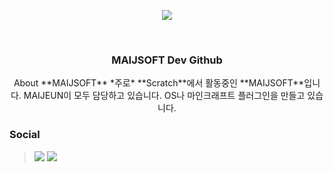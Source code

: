 <p align="center">
   <!--https://github.com/kyechan99/capsule-render-->
   <img align = "center" src="https://capsule-render.vercel.app/api?type=waving&height=300&color=8adaff&text=MAIJSOFT%20Dev&fontColor=ffffff&fontAlignY=45&strokeWidth=4&stroke=ffffff&animation=twinkling&section=header" />
</p>
<br/>

<h3 align="center">MAIJSOFT Dev Github</h3>

<p align="center">About **MAIJSOFT**
*주로* **Scratch**에서 활동중인 **MAIJSOFT**입니다.
MAIJEUN이 모두 담당하고 있습니다.
OS나 마인크래프트 플러그인을 만들고 있습니다.
</p>

### Social
> <a href="https://www.youtube.com/@마이즌"><img src="https://img.shields.io/badge/YouTube-%23FF0000.svg?style=for-the-badge&logo=YouTube&logoColor=white"/></a>
> <a href="https://discord.com/invite/ZyDf6RJrVu"><img src = "https://img.shields.io/badge/Discord-%235865F2.svg?style=for-the-badge&logo=discord&logoColor=white"/></a>
<br/>
